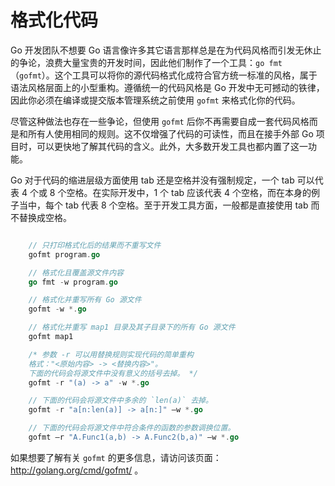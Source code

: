 # 格式化代码

Go 开发团队不想要 Go 语言像许多其它语言那样总是在为代码风格而引发无休止的争论，浪费大量宝贵的开发时间，因此他们制作了一个工具：`go fmt`（`gofmt`）。这个工具可以将你的源代码格式化成符合官方统一标准的风格，属于语法风格层面上的小型重构。遵循统一的代码风格是 Go 开发中无可撼动的铁律，因此你必须在编译或提交版本管理系统之前使用 `gofmt` 来格式化你的代码。

尽管这种做法也存在一些争论，但使用 `gofmt` 后你不再需要自成一套代码风格而是和所有人使用相同的规则。这不仅增强了代码的可读性，而且在接手外部 Go 项目时，可以更快地了解其代码的含义。此外，大多数开发工具也都内置了这一功能。

Go 对于代码的缩进层级方面使用 tab 还是空格并没有强制规定，一个 tab 可以代表 4 个或 8 个空格。在实际开发中，1 个 tab 应该代表 4 个空格，而在本身的例子当中，每个 tab 代表 8 个空格。至于开发工具方面，一般都是直接使用 tab 而不替换成空格。

```go

	// 只打印格式化后的结果而不重写文件
	gofmt program.go

	// 格式化且覆盖源文件内容
	go fmt -w program.go

	// 格式化并重写所有 Go 源文件
	gofmt -w *.go

	// 格式化并重写 map1 目录及其子目录下的所有 Go 源文件
	gofmt map1

	/* 参数 -r 可以用替换规则实现代码的简单重构
	格式："<原始内容> -> <替换内容>"。
	下面的代码会将源文件中没有意义的括号去掉。 */
	gofmt -r "(a) -> a" -w *.go

	// 下面的代码会将源文件中多余的 `len(a)` 去掉。
	gofmt -r "a[n:len(a)] -> a[n:]" –w *.go

	// 下面的代码会将源文件中符合条件的函数的参数调换位置。
	gofmt –r "A.Func1(a,b) -> A.Func2(b,a)" –w *.go

```

如果想要了解有关 `gofmt` 的更多信息，请访问该页面： <http://golang.org/cmd/gofmt/> 。

